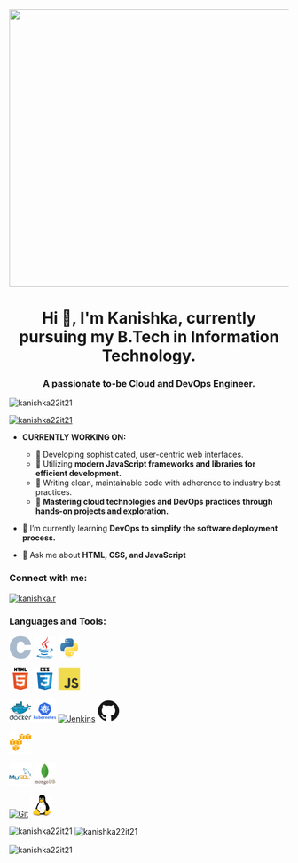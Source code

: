 <img align="center" width="1000" height="500" src="https://media.giphy.com/media/qgQUggAC3Pfv687qPC/giphy.gif">

<h1 align="center">Hi 👋, I'm Kanishka, currently pursuing my B.Tech in Information Technology.</h1>
<h3 align="center">A passionate to-be Cloud and DevOps Engineer.</h3>

<p align="left"> <img src="https://komarev.com/ghpvc/?username=kanishka22it21&label=Profile%20views&color=0e75b6&style=flat" alt="kanishka22it21" /> </p>

<p align="left"> <a href="https://github.com/ryo-ma/github-profile-trophy"><img src="https://github-profile-trophy.vercel.app/?username=kanishka22it21" alt="kanishka22it21" /></a> </p>

- **CURRENTLY WORKING ON:**
     - 🔭 Developing sophisticated, user-centric web interfaces.  
     - 🔭 Utilizing **modern JavaScript frameworks and libraries for efficient development.**  
     - 🔭 Writing clean, maintainable code with adherence to industry best practices.  
     - 🔭 **Mastering cloud technologies and DevOps practices through hands-on projects and exploration.**

- 🌱 I’m currently learning **DevOps to simplify the software deployment process.**

- 💬 Ask me about **HTML, CSS, and JavaScript**

<h3 align="left">Connect with me:</h3>
<p align="left">
<a href="https://linkedin.com/in/kanishka.r" target="blank">
  <img align="center" src="https://raw.githubusercontent.com/rahuldkjain/github-profile-readme-generator/master/src/images/icons/Social/linked-in-alt.svg" alt="kanishka.r" height="30" width="40" />
</a>
</p>

<h3 align="left">Languages and Tools:</h3>
<p align="left">
  <!-- Programming Languages -->
  <a href="https://www.cprogramming.com/" target="_blank"><img src="https://raw.githubusercontent.com/devicons/devicon/master/icons/c/c-original.svg" alt="C" width="40" height="40"/></a>
  <a href="https://www.java.com" target="_blank"><img src="https://raw.githubusercontent.com/devicons/devicon/master/icons/java/java-original.svg" alt="Java" width="40" height="40"/></a>
  <a href="https://www.python.org" target="_blank"><img src="https://raw.githubusercontent.com/devicons/devicon/master/icons/python/python-original.svg" alt="Python" width="40" height="40"/></a>

  <!-- Web Technologies -->
  <a href="https://www.w3.org/html/" target="_blank"><img src="https://raw.githubusercontent.com/devicons/devicon/master/icons/html5/html5-original-wordmark.svg" alt="HTML5" width="40" height="40"/></a>
  <a href="https://www.w3schools.com/css/" target="_blank"><img src="https://raw.githubusercontent.com/devicons/devicon/master/icons/css3/css3-original-wordmark.svg" alt="CSS3" width="40" height="40"/></a>
  <a href="https://developer.mozilla.org/en-US/docs/Web/JavaScript" target="_blank"><img src="https://raw.githubusercontent.com/devicons/devicon/master/icons/javascript/javascript-original.svg" alt="JavaScript" width="40" height="40"/></a>

  <!-- DevOps Tools -->
  <a href="https://www.docker.com/" target="_blank"><img src="https://raw.githubusercontent.com/devicons/devicon/master/icons/docker/docker-original-wordmark.svg" alt="Docker" width="40" height="40"/></a>
  <a href="https://kubernetes.io/" target="_blank"><img src="https://raw.githubusercontent.com/devicons/devicon/master/icons/kubernetes/kubernetes-plain-wordmark.svg" alt="Kubernetes" width="40" height="40"/></a>
  <a href="https://www.jenkins.io/" target="_blank"><img src="https://www.vectorlogo.zone/logos/jenkins/jenkins-icon.svg" alt="Jenkins" width="40" height="40"/></a>
  <a href="https://github.com/features/actions" target="_blank"><img src="https://raw.githubusercontent.com/devicons/devicon/master/icons/github/github-original.svg" alt="GitHub Actions" width="40" height="40"/></a>

  <!-- Cloud -->
  <a href="https://aws.amazon.com/" target="_blank"><img src="https://raw.githubusercontent.com/devicons/devicon/master/icons/amazonwebservices/amazonwebservices-original.svg" alt="AWS" width="40" height="40"/></a>

  <!-- Databases -->
  <a href="https://www.mysql.com/" target="_blank"><img src="https://raw.githubusercontent.com/devicons/devicon/master/icons/mysql/mysql-original-wordmark.svg" alt="MySQL" width="40" height="40"/></a>
  <a href="https://www.mongodb.com/" target="_blank"><img src="https://raw.githubusercontent.com/devicons/devicon/master/icons/mongodb/mongodb-original-wordmark.svg" alt="MongoDB" width="40" height="40"/></a>

  <!-- Others -->
  <a href="https://git-scm.com/" target="_blank"><img src="https://www.vectorlogo.zone/logos/git-scm/git-scm-icon.svg" alt="Git" width="40" height="40"/></a>
  <a href="https://www.linux.org/" target="_blank"><img src="https://raw.githubusercontent.com/devicons/devicon/master/icons/linux/linux-original.svg" alt="Linux" width="40" height="40"/></a>
</p>

<p><img align="left" src="https://github-readme-stats.vercel.app/api/top-langs?username=kanishka22it21&show_icons=true&locale=en&layout=compact" alt="kanishka22it21" /></p>

<p>&nbsp;<img align="center" src="https://github-readme-stats.vercel.app/api?username=kanishka22it21&show_icons=true&locale=en" alt="kanishka22it21" /></p>

<p><img align="center" src="https://github-readme-streak-stats.herokuapp.com/?user=kanishka22it21&" alt="kanishka22it21" /></p>
